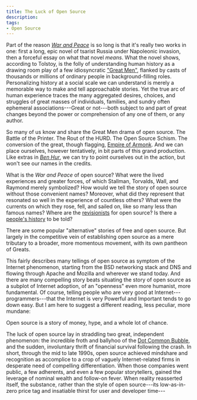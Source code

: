 ```yaml
---
title: The Luck of Open Source
description:
tags:
- Open Source
---
```


Part of the reason [_War and Peace_](https://en.wikipedia.org/wiki/War_and_Peace) is so long is that it's really two works in one: first a long, epic novel of tsarist Russia under Napoleonic invasion, then a forceful essay on what that novel _means_.  What the novel shows, according to Tolstoy, is the folly of understanding human history as a drawing room play of a few idiosyncratic ["Great Men"](https://en.wikipedia.org/wiki/Great_man_theory), flanked by casts of thousands or millions of ordinary people in background-filling roles.  Personalizing history at a social scale we can understand is merely a memorable way to make and tell approachable stories.  Yet the true arc of human experience traces the many aggregated desires, choices, and struggles of great masses of individuals, families, and sundry often ephemeral associations---Great or not---both subject to and part of great changes beyond the power or comprehension of any one of them, or any author.

So many of us know and share the Great Men drama of open source.  The Battle of the Printer.  The Rout of the HURD.  The Open Source Schism.  The conversion of the great, though flagging, [Empire of Armonk](https://en.wikipedia.org/wiki/IBM).  And we can place ourselves, however tentatively, in bit parts of this grand production.  Like extras in [_Ben Hur_](https://en.wikipedia.org/wiki/Ben-Hur_(1959_film)), we can try to point ourselves out in the action, but won't see our names in the credits.

What is the _War and Peace_ of open source?  What were the lived experiences and greater forces, of which Stallman, Torvalds, Wall, and Raymond merely symbolized?  How would we tell the story of open source without those convenient names?  Moreover, what did they represent that resonated so well in the experience of countless others?  What were the currents on which they rose, fell, and sailed on, like so many less than famous names?  Where are the [revisionists](https://en.wikipedia.org/wiki/Historical_revisionism) for open source?  Is there a [people's history](https://en.wikipedia.org/wiki/People%27s_history) to be told?

There are some popular "alternative" stories of free and open source.  But largely in the competitive vein of establishing open source as a mere tributary to a broader, more momentous movement, with its own pantheon of Greats.

This fairly describes many tellings of open source as symptom of the Internet phenomenon, starting from the BSD networking stack and DNS and flowing through Apache and Mozilla and wherever we stand today.  And there are many compelling story beats situating the story of open source as a subplot of Internet adoption, of an "openness" even more humanist, more fundamental.  Of course, telling people who are very good at Internet---programmers---that the Internet is very Powerful and Important tends to go down easy.  But I am here to suggest a different reading, less peculiar, more mundane:

Open source is a story of money, hype, and a whole lot of chance.

The luck of open source lay in straddling two great, independent phenomenon: the incredible froth and ballyhoo of the [Dot Common Bubble](https://en.wikipedia.org/wiki/Dot-com_bubble), and the sudden, involuntary thrift of financial survival following the crash.  In short, through the mid to late 1990s, open source achieved mindshare and recognition as accomplice to a crop of vaguely Internet-related firms in desperate need of compelling differentiation.  When those companies went public, a few adherents, and even a few popular storytellers, gained the leverage of nominal wealth and follow-on fever.  When reality reasserted itself, the substance, rather than the style of open source---its low-as-in-zero price tag and insatiable thirst for user and developer time---

<!-- before bubble burst: riding hype and IPOs -->

<!-- after bubble burst: no alternative for cost-cutting companies and startups -->

<!-- cite "There is no Open Source Community" (https://medium.com/@johnmark/there-is-no-open-source-community-3ce0b8183efa) -->

<!-- cite Heather Meeker -->
